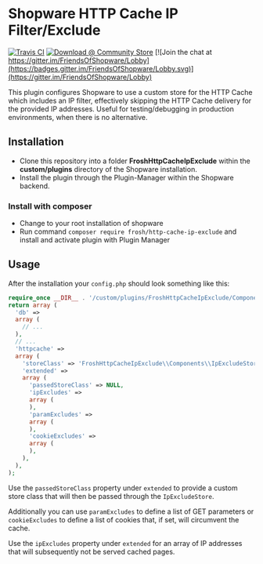 # Shopware HTTP Cache IP Filter/Exclude

[![Travis CI](https://travis-ci.org/FriendsOfShopware/FroshHttpCacheIpExclude.svg?branch=master)](https://travis-ci.org/FriendsOfShopware/FroshHttpCacheIpExclude)
[![Download @ Community Store](https://img.shields.io/badge/endpoint.svg?url=https://api.friendsofshopware.de/FroshHttpCacheIpExclude)](https://store.shopware.com/en/frosh65843297862f/http-cache-switch.html)
[![Join the chat at https://gitter.im/FriendsOfShopware/Lobby](https://badges.gitter.im/FriendsOfShopware/Lobby.svg)](https://gitter.im/FriendsOfShopware/Lobby)

This plugin configures Shopware to use a custom store for the HTTP Cache which includes an IP filter, effectively
skipping the HTTP Cache delivery for the provided IP addresses. Useful for testing/debugging in production environments, when
there is no alternative.

## Installation

* Clone this repository into a folder **FroshHttpCacheIpExclude** within the **custom/plugins** directory of the Shopware installation.
* Install the plugin through the Plugin-Manager within the Shopware backend.


### Install with composer
* Change to your root installation of shopware
* Run command `composer require frosh/http-cache-ip-exclude` and install and activate plugin with Plugin Manager 

## Usage

After the installation your `config.php` should look something like this:

```php
require_once __DIR__ . '/custom/plugins/FroshHttpCacheIpExclude/Components/IpExcludeStore.php';
return array (
  'db' => 
  array (
    // ...
  ),
  // ...
  'httpcache' => 
  array (
    'storeClass' => 'FroshHttpCacheIpExclude\\Components\\IpExcludeStore',
    'extended' => 
    array (
      'passedStoreClass' => NULL,
      'ipExcludes' => 
      array (
      ),
      'paramExcludes' => 
      array (
      ),
      'cookieExcludes' => 
      array (
      ),
    ),
  ),
);
```

Use the `passedStoreClass` property under `extended` to provide a custom store class that will then be passed through
the `IpExcludeStore`.

Additionally you can use `paramExcludes` to define a list of GET parameters
or `cookieExcludes` to define a list of cookies that, if set, will circumvent the cache.

Use the `ipExcludes` property under `extended` for an array of IP addresses that will subsequently not be served
cached pages.
